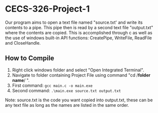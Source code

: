 # CECS-326-Project-1

Our program aims to open a text file named "source.txt' and write its contents to a pipe.  This pipe then is read by a second text file "output.txt" where the contents are copied.  This is accomplished through c as well as the use of windows built-in API functions: CreatePipe, WriteFile, ReadFile and CloseHandle.  

## How to Compile
1. Right click windows folder and select "Open Integrated Terminal".
2. Navigate to folder containing Project File using command "cd /**folder name**/ ".
3. First command: `gcc main.c -o main.exe`
4. Second command: `.\main.exe source.txt output.txt`

Note: source.txt is the code you want copied into output.txt, these can be any text file as long as the names are listed in the same order.
